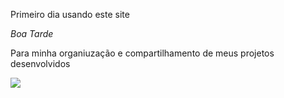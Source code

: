 Primeiro  dia  usando  este  site



*Boa Tarde*



Para minha organiuzação e compartilhamento de meus projetos desenvolvidos



![](https://media1.tenor.com/m/EH9ToiIasf0AAAAd/embrazado-pinguim.gif)



